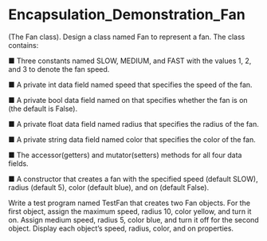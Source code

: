 # Encapsulation_Demonstration_Fan

(The Fan class).  Design a class named Fan to represent a fan. The class contains:

■ Three constants named SLOW, MEDIUM, and FAST with the values 1, 2, and 3 to denote the fan speed.

■ A private int data field named speed that specifies the speed of the fan.

■ A private bool data field named on that specifies whether the fan is on (the default is False).

■ A private float data field named radius that specifies the radius of the fan.

■ A private string data field named color that specifies the color of the fan.

■ The accessor(getters)  and mutator(setters)  methods for all four data fields.

■ A constructor that creates a fan with the specified speed (default SLOW), radius (default 5), color (default blue), and on (default False).

Write a test program named TestFan that creates two Fan objects. For the first object, assign the maximum speed, radius 10, color yellow, and turn it on. Assign medium 
speed, radius 5, color blue, and turn it off for the second object. Display each object’s speed, radius, color, and on properties.
